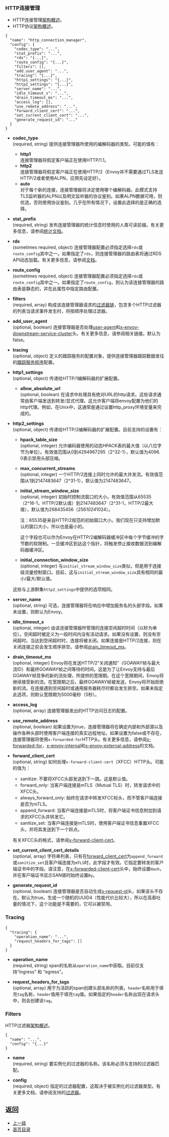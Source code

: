 ### HTTP连接管理

- HTTP连接管理[架构概述](../../Introduction/Architectureoverview/HTTPconnectionmanagement.md)。
- HTTP协议[架构概述](../../Introduction/Architectureoverview/HTTPconnectionmanagement.md)。

```
{
  "name": "http_connection_manager",
  "config": {
    "codec_type": "...",
    "stat_prefix": "...",
    "rds": "{...}",
    "route_config": "{...}",
    "filters": [],
    "add_user_agent": "...",
    "tracing": "{...}",
    "http1_settings": "{...}",
    "http2_settings": "{...}",
    "server_name": "...",
    "idle_timeout_s": "...",
    "drain_timeout_ms": "...",
    "access_log": [],
    "use_remote_address": "...",
    "forward_client_cert": "...",
    "set_current_client_cert": "...",
    "generate_request_id": "..."
  }
}
```
- **codec_type**<br />
	(required, string) 提供连接管理器所使用的编解码器的类型。可能的值有：
    - **http1**<br />
    连接管理器将假定客户端正在使用HTTP/1.1。
    - **http2**<br />
    连接管理器将假定客户端正在使用HTTP/2（Envoy并不需要通过TLS发送HTTP/2或者使用ALPN，应预先设定好）。
    - **auto**<br />
    对于每个新的连接，连接管理器将决定使用哪个编解码器。此模式支持TLS监听器的ALPN以及明文监听器的协议鉴别。如果ALPN数据可用，则优选，否则使用协议鉴别。几乎在所有情况下，设置此选择的是正确的选择。

- **stat_prefix**<br />
	(required, string) 发布连接管理器的统计信息时使用的人类可读前缀。有关更多信息，请参阅[统计文档](../../Configurationreference/HTTPconnectionmanager/Statistics.md)。

- **rds**<br />
	(sometimes required, object) 连接管理器配置必须指定选择`rds`或`route_config`其中之一。如果指定了`rds`，则连接管理器的路由表将通过RDS API动态加载。有关更多信息，请参阅[文档](../../v1APIreference/HTTPRouteconfiguration/RoutediscoveryserviceRDS.md)。

- **route_config**<br />
	(sometimes required, object) 连接管理器配置必须指定选择`rds`或`route_config`其中之一。如果指定了`route_config`，则认为该连接管理器的路由表是静态的，并在此属性中指定路由配置。

- **filters**<br />
	(required, array) 构成该连接管理器请求的[过滤器链](../../Introduction/Architectureoverview/HTTPfilters.md)，包含多个HTTP过滤器的列表当请求事件发生时，将按顺序处理过滤器。

- **add_user_agent**<br />
	(optional, boolean) 连接管理器是否处理[user-agent](../../Configurationreference/HTTPconnectionmanager/HTTPheadermanipulation.md#user-agent)和[x-envoy-downstream-service-cluster](../../Configurationreference/HTTPconnectionmanager/HTTPheadermanipulation.md#x-envoy-downstream-service-cluster)头。有关更多信息，请参阅相关链接。默认为false。

- **tracing**<br />
	(optional, object) 定义的跟踪服务的配置对象，提供连接管理器跟踪数据发往的[跟踪服务程序](../../v1APIreference/Tracing.md)配置。

- **http1_settings**<br />
	(optional, object) 传递给HTTP/1编解码器的扩展配置。

    - **allow_absolute_url**<br />
	(optional, boolean) 在请求中处理具有绝对URL的http请求。这些请求通常由客户端发送到转发/显式代理。这允许客户端将envoy配置为他们的http代理。例如，在Unix中，这通常是通过设置http_proxy环境变量来完成的。

- **http2_settings**<br />
	(optional, object) 传递给HTTP/2编解码器的扩展配置。目前支持的设置有：
    
    - **hpack_table_size**<br />
    	(optional, integer) 允许编码器使用的动态HPACK表的最大值（以八位字节为单位）。有效值范围从0到4294967295（2^32-1），默认值为4096. 0表示禁用头部压缩。
    
    - **max_concurrent_streams**<br />
    	(optional, integer) 一个HTTP/2连接上同时允许的最大并发流。有效值范围从1到2147483647（2^31-1），默认值为2147483647。
    
    - **initial_stream_window_size**<br />
    	(optional, integer) 初始时控制流窗口的大小。有效值范围从65535（2^16-1，HTTP/2默认值）到2147483647（2^31-1，HTTP/2最大值），默认值为268435456（256*1024*1024）。
    
        注：65535是来自HTTP/2规范的初始窗口大小。我们现在只支持增加默认的窗口大小，所以也是最小的。
    
        这个字段也可以作为Envoy在HTTP/2编解码器缓冲区中每个字节缓冲的字节数的软限制。一旦缓冲区到达这个指针，将触发停止接收数据流到编解码器缓冲区。
    
    - **initial_connection_window_size**<br />
    	(optional, integer) 与`initial_stream_window_size`类似，但是用于连接级流量控制窗口。目前，这与`initial_stream_window_size`具有相同的最小/最大/默认值。
    
    这些与上游群集`http2_settings`中提供的选项相同。
    
- **server_name**<br />
	(optional, string) 可选，连接管理器将在响应中增加服务名的头部字段。如果未设置，则默认为Envoy。

- **idle_timeout_s**<br />
	(optional, integer) 由该连接管理器所管理的连接空闲超时时间（以秒为单位）。空闲超时被定义为一段时间内没有活动请求。如果没有设置，则没有空闲超时。当达到空闲超时时，连接将被关闭。如果连接是HTTP/2连接，则在关闭连接之前会发生顺序排空。请参阅[drain_timeout_ms](#drain_timeout_ms)。

- **drain_timeout_ms**<br />
	(optional, integer) Envoy将在发送HTTP/2“关闭通知”（GOAWAY帧与最大流ID）和最终GOAWAY帧之间等待的时间。这是为了让Envoy支持与最后GOAWAY帧竞争的新的流处理，所提供的宽限期。在这个宽限期间，Envoy将继续接受新的流。在宽限期之后，最终GOAWAY帧被发送，Envoy将开始拒绝新的流。在连接遇到空闲超时或通用服务器耗尽时都会发生排空。如果未指定此选项，则默认宽限期为5000毫秒（5秒）。

- **access_log**<br />
	(optional, array) 连接管理器发出的HTTP访问日志的配置。

- **use_remote_address**<br />
	(optional, boolean) 如果设置为true，连接管理器将在确定内部和外部源以及操作各种头部时使用客户端连接的真实远程地址。如果设置为false或不存在，连接管理器将使用`x-forwarded-for`HTTP头。有关更多信息，请参阅[x-forwarded-for](../../Configurationreference/HTTPconnectionmanager/HTTPheadermanipulation.md#x-forwarded-for)，[x-envoy-internal](../../Configurationreference/HTTPconnectionmanager/HTTPheadermanipulation.md#x-envoy-internal)和[x-envoy-external-address](../../Configurationreference/HTTPconnectionmanager/HTTPheadermanipulation.md#x-envoy-external-address)的文档。

- **forward_client_cert**<br />
	(optional, string) 如何处理`x-forward-client-cert`（XFCC）HTTP头。可能的值为：
    - sanitize: 不要将XFCC头部发送到下一跳。这是默认值。
    - forward_only: 当客户端连接是mTLS（Mutual TLS）时，转发请求中的XFCC头。
    - always_forward_only: 始终在请求中转发XFCC标头，而不管客户端连接是否为mTLS。
    - append_forward: 当客户端连接是mTLS时，将客户端证书信息附加到请求的XFCC头并转发它。
    - sanitize_set: 当客户端连接是mTLS时，使用客户端证书信息重置XFCC头，并将其发送到下一个跃点。
    
    有关XFCC头的格式，请参阅[x-forward-client-cert](../../Configurationreference/HTTPconnectionmanager/HTTPheadermanipulation.md#x-forward-client-cert)。

- **set_current_client_cert_details**<br />
	(optional, array) 字符串列表，只有在[forward_client_cert](#forward_client_cert)为`append_forward`或`sanitize_set`且客户端连接为`mTLS`时，此字段才有效。它指定要转发的客户端证书中的字段。请注意，在[x-forwarded-client-cert](../../Configurationreference/HTTPconnectionmanager/HTTPheadermanipulation.md#x-forward-client-cert)头中，始终设置`Hash`，并在客户端证书显示SAN值时始终设置`By`。

- **generate_request_id**<br />
	(optional, boolean) 连接管理器是否自动生成[x-request-id](../../Configurationreference/HTTPconnectionmanager/HTTPheadermanipulation.md#x-request-id)头，如果该头不存在。默认为true。生成一个随机的UUID4（性能代价比较大），所以在高吞吐量的情况下，这个功能是不需要的，它可以被禁用。

### Tracing
```
{
  "tracing": {
    "operation_name": "...",
    "request_headers_for_tags": []
  }
}
```
- **operation_name**<br />
	(required, string) span的名称从`operation_name`中获取。目前仅支持“ingress” 和 “egress”。 

- **request_headers_for_tags**<br />
	(optional, array) 用于为活跃的span创建头部名称的列表。`header`名称用于填充`tag`名称，`header`值用于填充`tag`值。如果指定的`header`名称出现在请求头中，则会创建该`tag`。

### Filters
HTTP过滤器[架构概述](../../Introduction/Architectureoverview/HTTPfilters.md)。

```
{
  "name": "...",
  "config": "{...}"
}
```
- **name**<br />
	(required, string) 要实例化的过滤器的名称。该名称必须与支持的过滤器匹配。

- **config**<br />
	(required, object) 指定的过滤器配置，这取决于被实例化的过滤器类型。有关更多文档，请参阅支持的[过滤器](../../Configurationreference/HTTPfilters.md)。



## 返回
- [上一级](../Networkfilters.md)
- [首页目录](../../README.md)


